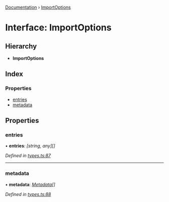 [Documentation](../README.md) › [ImportOptions](importoptions.md)

# Interface: ImportOptions

## Hierarchy

* **ImportOptions**

## Index

### Properties

* [entries](importoptions.md#entries)
* [metadata](importoptions.md#metadata)

## Properties

###  entries

• **entries**: *[string, any][]*

*Defined in [types.ts:87](https://github.com/badbatch/cachemap/blob/78d1a97/packages/core/src/types.ts#L87)*

___

###  metadata

• **metadata**: *[Metadata](metadata.md)[]*

*Defined in [types.ts:88](https://github.com/badbatch/cachemap/blob/78d1a97/packages/core/src/types.ts#L88)*
